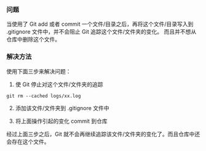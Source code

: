 
### 问题
当使用了 Git add 或者 commit 一个文件/目录之后，再将这个文件/目录写入到 .gitignore 文件中，并不会阻止 Git 追踪这个文件/文件夹的变化。
而且并不想从仓库中删除这个文件。

### 解决方法
使用下面三步来解决问题：

1. 使 Git 停止对这个文件/文件夹的追踪

```shell
git rm --cached logs/xx.log
```

2. 添加该文件/文件夹到 .gitignore 文件中

3. 将上面操作引起的变化 commit 到仓库

经过上面三步之后，Git 就不会再继续追踪该文件/文件夹的变化了。而且仓库中还会存在这个文件。

